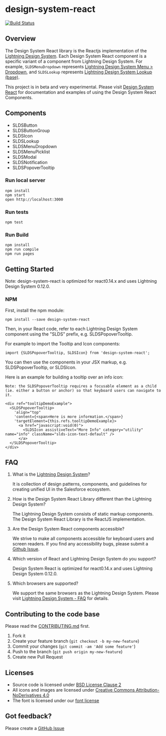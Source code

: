 design-system-react
=====================

[![Build Status](https://travis-ci.com/salesforce-ux/design-system-react.svg?token=BMXxPFKR5GZuYsqAFsEf&branch=master)](https://travis-ci.com/salesforce-ux/design-system-react)

## Overview
The Design System React library is the Reactjs implementation of the <a href="http://www.lightningdesignsystem.com/">Lightning Design System</a>.
Each Design System React component is a specific variant of a component from Lightning Design System.
For example, <code>SLDSMenuDropdown</code> represents <a href="http://www.lightningdesignsystem.com/components/menus#dropdown">Lightning Design System Menu > Dropdown</a>,
and <code>SLDSLookup</code> represents <a href="http://www.lightningdesignsystem.com/components/lookups#base">Lightning Design System Lookup (base)</a>.


This project is in beta and very experimental. Please visit [Design System React](http://salesforce-ux.github.io/design-system-react) for documentation and examples of using the Design System React Components.

## Components

* SLDSButton
* SLDSButtonGroup
* SLDSIcon
* SLDSLookup
* SLDSMenuDropdown
* SLDSMenuPicklist
* SLDSModal
* SLDSNotification
* SLDSPopoverTooltip


### Run local server

```
npm install
npm start
open http://localhost:3000
```

### Run tests

```
npm test
```

### Run Build

```
npm install
npm run compile
npm run pages
```


## Getting Started

Note: design-system-react is optimized for react0.14.x and uses Lightning Design System 0.12.0.

### NPM

First, install the npm module:

```
npm install --save design-system-react
```

Then, in your React code, refer to each Lightning Design System component using the "SLDS" prefix, e.g. SLDSPopoverTooltip.

For example to import the Tooltip and Icon components:

```
import {SLDSPopoverTooltip, SLDSIcon} from 'design-system-react';
```

You can then use the components in your JSX markup, e.g. SLDSPopoverTooltip, or SLDSIcon.

Here is an example for building a tooltip over an info icon:

```
Note: the SLDSPopoverTooltip requires a focusable element as a child (ie. either a button or anchor) so that keyboard users can navigate to it.

<div ref="tooltipDemoExample">
  <SLDSPopoverTooltip>
    'align="top"
    'content={<span>Here is more information.</span>}
    'targetElement={this.refs.tooltipDemoExample}>
      <a href="javascript:void(0)">
        <SLDSIcon assistiveText="More Info" category="utility" name="info" className="slds-icon-text-default" />
      </a>
  </SLDSPopoverTooltip>
</div>
```

## FAQ
1.  What is the <a href="http://www.lightningdesignsystem.com/">Lightning Design System</a>?

    It is collection of design patterns, components, and guidelines for creating unified UI in the Salesforce ecosystem.

2.  How is the Design System React Library different than the Lightning Design System?

    The Lightning Design System consists of static markup components. The Design System React Library is the ReactJS implementation.

3.  Are the Design System React components accessible?

    We strive to make all components accessible for keyboard users and screen readers. If you find any accessibility bugs, please submit a <a href="https://github.com/salesforce-ux/design-system-react/issues">Github Issue</a>.

4.  Which version of React and Lightning Design System do you support?

    Design System React is optimized for react0.14.x and uses Lightning Design System 0.12.0.

5.  Which browsers are supported?

    We support the same browsers as the Lightning Design System. Please visit <a href="http://www.lightningdesignsystem.com/faq#what-browsers-are-supported">Lightning Design System - FAQ</a> for details.


## Contributing to the code base

Please read the <a href="CONTRIBUTING.md">CONTRIBUTING.md</a> first.

1. Fork it
2. Create your feature branch (`git checkout -b my-new-feature`)
3. Commit your changes (`git commit -am 'Add some feature'`)
4. Push to the branch (`git push origin my-new-feature`)
5. Create new Pull Request


## Licenses

* Source code is licensed under [BSD License Clause 2](http://opensource.org/licenses/BSD-2-Clause)
* All icons and images are licensed under [Creative Commons Attribution-NoDerivatives 4.0](http://creativecommons.org/licenses/by-nd/4.0/)
* The font is licensed under our [font license](https://www.lightningdesignsystem.com/assets/licenses/License-for-font.txt)


## Got feedback?

Please create a <a href="https://github.com/salesforce-ux/design-system-react/issues">GitHub Issue</a>

